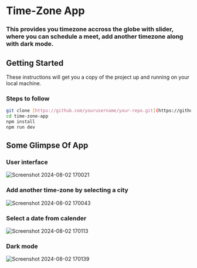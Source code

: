# Time-Zone App

### This provides you timezone accross the globe with slider, where you can schedule a meet, add another timezone along with dark mode.


## Getting Started

These instructions will get you a copy of the project up and running on your local machine.

### Steps to follow

```bash
git clone [https://github.com/yourusername/your-repo.git](https://github.com/SVickyPawar/time-zone-app)
cd time-zone-app
npm install
npm run dev
```

## Some Glimpse Of App

### User interface

![Screenshot 2024-08-02 170021](https://github.com/user-attachments/assets/ac63966c-953f-4c18-9fc3-45c4dd32138c)

### Add another time-zone by selecting a city

![Screenshot 2024-08-02 170043](https://github.com/user-attachments/assets/8b40d024-372d-4264-bc58-362ada75e9f8)

### Select a date from calender

![Screenshot 2024-08-02 170113](https://github.com/user-attachments/assets/04120e94-cd1e-4045-a9e9-c39ba812f858)

### Dark mode

![Screenshot 2024-08-02 170139](https://github.com/user-attachments/assets/89c581c6-a9b2-4981-8a61-d250bffc29ce)



